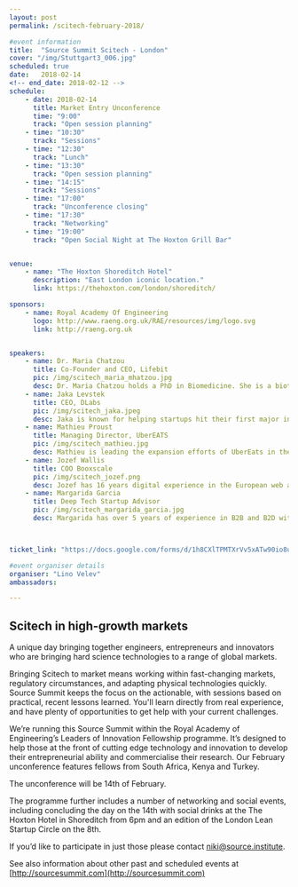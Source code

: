 ```yaml
---
layout: post
permalink: /scitech-february-2018/

#event information
title:  "Source Summit Scitech - London"
cover: "/img/Stuttgart3_006.jpg"
scheduled: true
date:   2018-02-14
<!-- end_date: 2018-02-12 -->
schedule:
    - date: 2018-02-14
      title: Market Entry Unconference
      time: "9:00"
      track: "Open session planning"
    - time: "10:30"
      track: "Sessions"
    - time: "12:30"
      track: "Lunch"
    - time: "13:30"
      track: "Open session planning"
    - time: "14:15"
      track: "Sessions"
    - time: "17:00"
      track: "Unconference closing"
    - time: "17:30"
      track: "Networking"
    - time: "19:00"
      track: "Open Social Night at The Hoxton Grill Bar"


venue:
    - name: "The Hoxton Shoreditch Hotel"
      description: "East London iconic location."
      link: https://thehoxton.com/london/shoreditch/

sponsors:
    - name: Royal Academy Of Engineering
      logo: http://www.raeng.org.uk/RAE/resources/img/logo.svg
      link: http://raeng.org.uk


speakers:
    - name: Dr. Maria Chatzou
      title: Co-Founder and CEO, Lifebit
      pic: /img/scitech_maria_mhatzou.jpg
      desc: Dr. Maria Chatzou holds a PhD in Biomedicine. She is a biotech innovator and expert in bioinformatics, medical informatics and high performance computing (HPC). She is also a passionate entrepreneur, who has already founded two companies - Innovation Forum Barcelona and the Techstars-backed Lifebit.
    - name: Jaka Levstek 
      title: CEO, DLabs
      pic: /img/scitech_jaka.jpeg
      desc: Jaka is known for helping startups hit their first major inflection point, through his focus on product design and development scalability.  He's a frequent speaker at UK and EU business schools, particularly Imperial College. Topics of expertise include digital marketing management, branding in early-stage companies, go-to-market strategies and entrepreneurial business.
    - name: Mathieu Proust
      title: Managing Director, UberEATS
      pic: /img/scitech_mathieu.jpg
      desc: Mathieu is leading the expansion efforts of UberEats in the UK. After successfully launching in London, UberEATS currently operates in 15 cities, planning to cover 40 cities by the end of the year.  Prior to working on UberEATS, Mathieu led rides activities for Uber in East England.
    - name: Jozef Wallis  
      title: COO Booxscale 
      pic: /img/scitech_jozef.png
      desc: Jozef has 16 years digital experience in the European web and media industries, both in fixed and mobile communications. He is a serial Entrepreneur with 3 successful exits. Joseph is a UK and European market entry specialist, having built teams and established market presence for two leading US brands.
    - name: Margarida Garcia
      title: Deep Tech Startup Advisor
      pic: /img/scitech_margarida_garcia.jpg
      desc: Margarida has over 5 years of experience in B2B and B2D with a particular focus in deep tech. Recently, she has been helping Lifebit (www.lifebit-biotech.com) and ObjectBox (http://objectbox.io) with their fundraising and business strategy challenges. Prior to that she held multiple roles at source{d} (sourced.tech) and Tyba (https://tyba.com/) with a strong focus on rapidly scaling on-the-ground operations and execution, business development and fundraising.



ticket_link: "https://docs.google.com/forms/d/1h8CXlTPMTXrVv5xATw90io8uDFRE2QiloJJH2xC0sOE/edit"

#event organiser details
organiser: "Lino Velev"
ambassadors:

---
```

## Scitech in high-growth markets

A unique day bringing together engineers, entrepreneurs and innovators who are bringing hard science technologies to a range of global markets.

Bringing Scitech to market means working within fast-changing markets, regulatory circumstances, and adapting physical technologies quickly. Source Summit keeps the focus on the actionable, with sessions based on practical, recent lessons learned.  You'll learn directly from real experience, and have plenty of opportunities to get help with your current challenges.

We’re running this Source Summit within the Royal Academy of Engineering’s Leaders of Innovation Fellowship programme. It’s designed to help those at the front of cutting edge technology and innovation to develop their entrepreneurial ability and commercialise their research. Our February unconference features fellows from South Africa, Kenya and Turkey.

The unconference will be 14th of February.

The programme further includes a number of networking and social events, including concluding the day on the 14th with social drinks at the The Hoxton Hotel in Shoreditch from 6pm and an edition of the London Lean Startup Circle on the 8th.


If you’d like to participate in just those please contact [niki@source.institute](mailto:niki@source.institute).

See also information about other past and scheduled events at [http://sourcesummit.com](http://sourcesummit.com)
